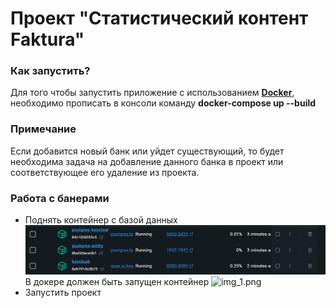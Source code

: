 # Проект "Статистический контент Faktura"

### Как запустить?

Для того чтобы запустить приложение с использованием [**Docker**](https://www.docker.com/), необходимо прописать в консоли команду **docker-compose up --build**

### Примечание

Если добавится новый банк или уйдет существующий, то будет необходима задача на добавление данного банка в проект или соответствующее его удаление из проекта.


### Работа с банерами

* Поднять контейнер с базой данных
![img.png](img.png)
В докере должен быть запущен контейнер
![img_1.png](img_1.png)
* Запустить проект

